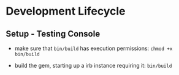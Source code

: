 # Development Lifecycle

## Setup - Testing Console

- make sure that `bin/build` has execution permissions:
`chmod +x bin/build`

- build the gem, starting up a irb instance requiring it:
`bin/build`
